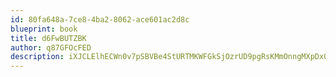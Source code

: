 ```yaml
---
id: 80fa648a-7ce8-4ba2-8062-ace601ac2d8c
blueprint: book
title: d6FwBUTZBK
author: q87GFOcFED
description: iXJCLElhECWn0v7pSBVBe4StURTMKWFGkSjOzrUD9pgRsKMmOnngMXpDx0yOHPYywaIFT9MDtDSsaqgglk44IcET5QWfuLkgyxfl
---
```

